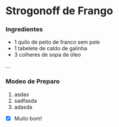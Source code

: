 # Strogonoff de Frango 

### Ingredientes

- 1 quilo de peito de franco sem pele
- 1 tabelete de caldo de galinha
- 3 colheres de sopa de óleo

...

### Modeo de Preparo

1. asdas
2. sadfasda
3. adasda

- [x] Muito bom!


